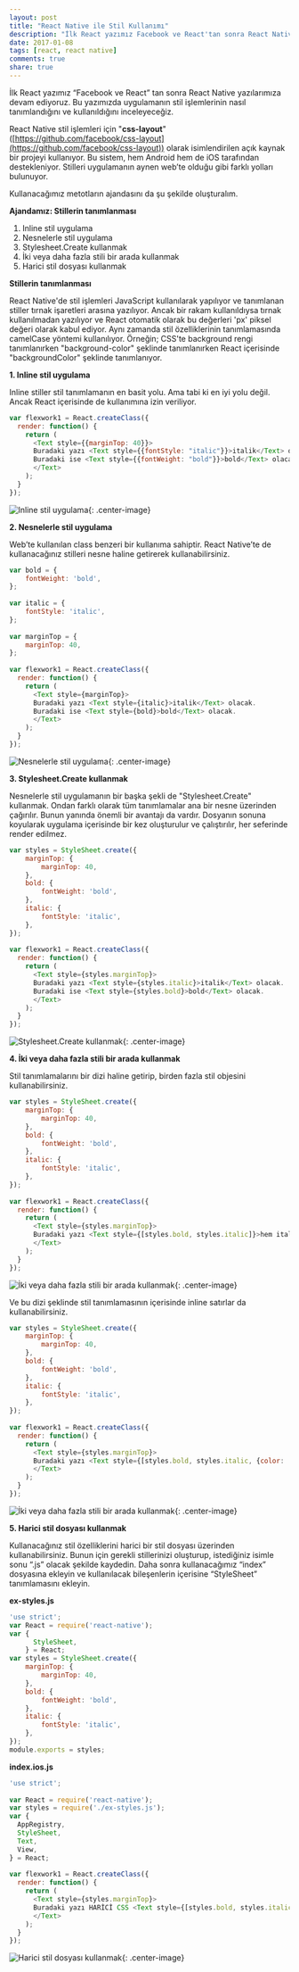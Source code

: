```yaml
---
layout: post
title: "React Native ile Stil Kullanımı"
description: "İlk React yazımız Facebook ve React'tan sonra React Native yazılarımıza devam ediyoruz. Bu yazımızda uygulamanın stil işlemlerinin nasıl tanımlandığını ve kullanıldığını inceleyeceğiz."
date: 2017-01-08
tags: [react, react native]
comments: true
share: true
---
```

İlk React yazımız “Facebook ve React” tan sonra React Native yazılarımıza devam ediyoruz. Bu yazımızda uygulamanın stil işlemlerinin nasıl tanımlandığını ve kullanıldığını inceleyeceğiz.

React Native stil işlemleri için "**css-layout**" ([https://github.com/facebook/css-layout](https://github.com/facebook/css-layout)) olarak isimlendirilen açık kaynak bir projeyi kullanıyor. Bu sistem, hem Android hem de iOS tarafından destekleniyor. Stilleri uygulamanın aynen web’te olduğu gibi farklı yolları bulunuyor.

Kullanacağımız metotların ajandasını da şu şekilde oluşturalım.

**Ajandamız: Stillerin tanımlanması**

1. Inline stil uygulama
2. Nesnelerle stil uygulama
3. Stylesheet.Create kullanmak
4. İki veya daha fazla stili bir arada kullanmak
5. Harici stil dosyası kullanmak

**Stillerin tanımlanması**

React Native'de stil işlemleri JavaScript kullanılarak yapılıyor ve tanımlanan stiller tırnak işaretleri arasına yazılıyor. Ancak bir rakam kullanıldıysa tırnak kullanılmadan yazılıyor ve React otomatik olarak bu değerleri 'px' piksel değeri olarak kabul ediyor. Aynı zamanda stil özelliklerinin tanımlamasında camelCase yöntemi kullanılıyor. Örneğin; CSS'te background rengi tanımlanırken "background-color" şeklinde tanımlanırken React içerisinde "backgroundColor" şeklinde tanımlanıyor.

**1. Inline stil uygulama**

Inline stiller stil tanımlamanın en basit yolu. Ama tabi ki en iyi yolu değil. Ancak React içerisinde de kullanımına izin veriliyor.

```javascript
var flexwork1 = React.createClass({
  render: function() {
    return (
      <Text style={{marginTop: 40}}>
      Buradaki yazı <Text style={{fontStyle: "italic"}}>italik</Text> olacak.
      Buradaki ise <Text style={{fontWeight: "bold"}}>bold</Text> olacak.
      </Text>
    );
  }
});
```

![Inline stil uygulama](/egemenmede.github.io/assets/images/Inline-stiller.png){: .center-image}

**2. Nesnelerle stil uygulama**
 
Web’te kullanılan class benzeri bir kullanıma sahiptir. React Native’te de kullanacağınız stilleri nesne haline getirerek kullanabilirsiniz.
 
```javascript
var bold = { 
    fontWeight: 'bold',
};
 
var italic = { 
    fontStyle: 'italic',
};
 
var marginTop = { 
    marginTop: 40,
};
 
var flexwork1 = React.createClass({
  render: function() {
    return (
      <Text style={marginTop}>
      Buradaki yazı <Text style={italic}>italik</Text> olacak.
      Buradaki ise <Text style={bold}>bold</Text> olacak.
      </Text>
    );
  }
});
```

![Nesnelerle stil uygulama](/egemenmede.github.io/assets/images/nesnelerle-stil.png){: .center-image}

**3. Stylesheet.Create kullanmak**
 
Nesnelerle stil uygulamanın bir başka şekli de "Stylesheet.Create" kullanmak. Ondan farklı olarak tüm tanımlamalar ana bir nesne üzerinden çağırılır. Bunun yanında önemli bir avantajı da vardır. Dosyanın sonuna koyularak uygulama içerisinde bir kez oluşturulur ve çalıştırılır, her seferinde render edilmez.

```javascript
var styles = StyleSheet.create({
    marginTop: {
        marginTop: 40,
    },
    bold: {
        fontWeight: 'bold',
    },
    italic: {
        fontStyle: 'italic',
    },
});
    
var flexwork1 = React.createClass({
  render: function() {
    return (
      <Text style={styles.marginTop}>
      Buradaki yazı <Text style={styles.italic}>italik</Text> olacak.
      Buradaki ise <Text style={styles.bold}>bold</Text> olacak.
      </Text>
    );
  }
});
```

![Stylesheet.Create kullanmak](/egemenmede.github.io/assets/images/stylesheet-create.png){: .center-image}

**4. İki veya daha fazla stili bir arada kullanmak**
 
Stil tanımlamalarını bir dizi haline getirip, birden fazla stil objesini kullanabilirsiniz.

```javascript
var styles = StyleSheet.create({
    marginTop: {
        marginTop: 40,
    },
    bold: {
        fontWeight: 'bold',
    },
    italic: {
        fontStyle: 'italic',
    },
});
    
var flexwork1 = React.createClass({
  render: function() {
    return (
      <Text style={styles.marginTop}>
      Buradaki yazı <Text style={[styles.bold, styles.italic]}>hem italik hem bold</Text> olacak.
      </Text>
    );
  }
});
```

![İki veya daha fazla stili bir arada kullanmak](/egemenmede.github.io/assets/images/birden-fazla-stil.png){: .center-image}

Ve bu dizi şeklinde stil tanımlamasının içerisinde inline satırlar da kullanabilirsiniz.

```javascript
var styles = StyleSheet.create({
    marginTop: {
        marginTop: 40,
    },
    bold: {
        fontWeight: 'bold',
    },
    italic: {
        fontStyle: 'italic',
    },
});
    
var flexwork1 = React.createClass({
  render: function() {
    return (
      <Text style={styles.marginTop}>
      Buradaki yazı <Text style={[styles.bold, styles.italic, {color: '#FF0000'}]}>hem italik hem bold hem de kırmızı</Text> olacak.
      </Text>
    );
  }
});
```

![İki veya daha fazla stili bir arada kullanmak](/egemenmede.github.io/assets/images/birden-fazla-stil-2.png){: .center-image}

**5. Harici stil dosyası kullanmak**
 
Kullanacağınız stil özelliklerini harici bir stil dosyası üzerinden kullanabilirsiniz. Bunun için gerekli stillerinizi oluşturup, istediğiniz isimle sonu “.js” olacak şekilde kaydedin. Daha sonra kullanacağımız “index” dosyasına ekleyin ve kullanılacak bileşenlerin içerisine “StyleSheet” tanımlamasını ekleyin.
 
**ex-styles.js**

```javascript
'use strict';
var React = require('react-native'); 
var {
      StyleSheet,
    } = React;
var styles = StyleSheet.create({
    marginTop: {
        marginTop: 40,
    },
    bold: {
        fontWeight: 'bold',
    },
    italic: {
        fontStyle: 'italic',
    },
});
module.exports = styles;
```
 
**index.ios.js**
 
```javascript
'use strict';
 
var React = require('react-native');
var styles = require('./ex-styles.js');
var {
  AppRegistry,
  StyleSheet,
  Text,
  View,
} = React;
    
var flexwork1 = React.createClass({
  render: function() {
    return (
      <Text style={styles.marginTop}>
      Buradaki yazı HARİCİ CSS <Text style={[styles.bold, styles.italic, {color: '#FF0000'}]}>hem italik hem bold hem de kırmızı</Text> olacak.
      </Text>
    );
  }
});
```

![Harici stil dosyası kullanmak](/egemenmede.github.io/assets/images/harici-stil.png){: .center-image}